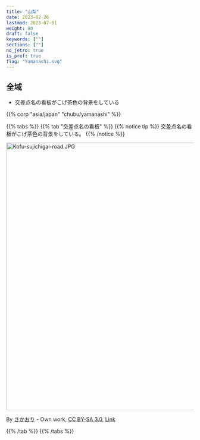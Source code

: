 ```yaml
---
title: "山梨"
date: 2023-02-26
lastmod: 2023-07-01
weight: 80
draft: false
keywords: [""]
sections: [""]
no_jetro: true
is_pref: true
flag: "Yamanashi.svg"
---
```



<div class="main-desciption country-description">
    <h2 class="section-title">全域</h2>
    <ul class="rule-list">
        <li>交差点名の看板がこげ茶色の背景をしている</li>
    </ul>
    {{% corp "asia/japan" "chubu/yamanashi" %}}
</div>

{{% tabs %}}
{{% tab "交差点名の看板" %}}
{{% notice tip %}}
交差点名の看板がこげ茶色の背景をしている。
{{% /notice %}}

<div class="googlemap-if no-margin">
<p><a href="https://commons.wikimedia.org/wiki/File:Kofu-sujichigai-road.JPG#/media/File:Kofu-sujichigai-road.JPG"><img src="https://upload.wikimedia.org/wikipedia/commons/7/71/Kofu-sujichigai-road.JPG" alt="Kofu-sujichigai-road.JPG" height="720" width="960"></a></p>
<p>By <a href="//commons.wikimedia.org/wiki/User:%E3%81%95%E3%81%8B%E3%81%8A%E3%82%8A" title="User:さかおり">さかおり</a> - <span class="int-own-work" lang="en">Own work</span>, <a href="https://creativecommons.org/licenses/by-sa/3.0" title="Creative Commons Attribution-Share Alike 3.0">CC BY-SA 3.0</a>, <a href="https://commons.wikimedia.org/w/index.php?curid=11909139">Link</a></p>
</div>

{{% /tab %}}
{{% /tabs %}}
